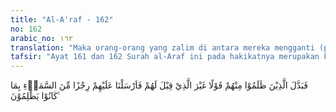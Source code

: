 ```yaml
---
title: "Al-A'raf - 162"
no: 162
arabic_no: ١٦٢
translation: "Maka orang-orang yang zalim di antara mereka mengganti (perkataan itu) dengan perkataan yang tidak dikatakan kepada mereka, maka Kami timpakan kepada mereka azab dari langit disebabkan kezaliman mereka."
tafsir: "Ayat 161 dan 162 Surah al-Araf ini pada hakikatnya merupakan kelanjutan dari ayat 58 dan 59 Surah al-Baqarah bahkan merupakan kelengkapan dan penjelasan dari ayat tersebut. Pada ayat 58 dan 59 Surah al-Baqarah Allah memerintahkan agar Bani Israil memasuki Baitul makdis dengan menundukkan diri sebagai tanda ketaatan dan tanda bersyukur kepada Allah, karena mereka telah selamat dari pengejaran musuh, dan selamat pula dalam perjalanan yang amat berat dan sulit itu, dan selanjutnya memohonkan ampunan kepada Allah dari segala dosa yang telah mereka perbuat. Jika mereka lakukan semua perintah itu. Allah akan mengampuni segala dosa dan kesalahan mereka dan akan memberikan tambahan karunia dan pahala kepada mereka.\n\nPada ayat 161 dan 162 Surah al-Araf ini dipahami bahwa Bani Israil telah memasuki Baitulmakdis sebagaimana yang diperintahkan Allah itu. Juga mereka diperintahkan Allah agar berdiam dan menetap di negeri itu. Akan tetapi orang-orang zalim di antara mereka tidak melaksanakan perintah-perintah Allah dengan sempurna, bahkan mereka telah melakukan perbuatan-perbuatan dan tindakan-tindakan yang bertentangan dengan perintah itu, walaupun perintah itu datangnya dari penolong yang membebaskan mereka dari kesengsaraan dan kesulitan. Mereka dengan mudah memutarbalikkan perintah-perintah itu. Mereka memasuki Baitulmakdis tidak dengan merendahkan diri, dan mereka tidak memohon agar dibebaskan dari dosa. Akibat keingkaran dan pembangkangan mereka itu, mereka ditimpa azab yang berat. Menurut sebagian ahli tafsir, azab yang ditimpakan kepada mereka itu ialah berupa wabah penyakit kolera yang berjangkit dan menular sebagian mereka."
---
```


فَبَدَّلَ الَّذِيْنَ ظَلَمُوْا مِنْهُمْ قَوْلًا غَيْرَ الَّذِيْ قِيْلَ لَهُمْ فَاَرْسَلْنَا عَلَيْهِمْ رِجْزًا مِّنَ السَّمَاۤءِ بِمَا كَانُوْا يَظْلِمُوْنَ ࣖ 

